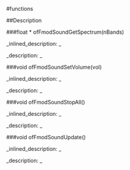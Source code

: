 #functions


<!--
_visible: True_
_advanced: True_
-->

##Description






<!----------------------------------------------------------------------------->

###float * ofFmodSoundGetSpectrum(nBands)

<!--
_syntax: ofFmodSoundGetSpectrum(nBands)_
_name: ofFmodSoundGetSpectrum_
_returns: float *_
_returns_description: _
_parameters: int nBands_
_version_started: _
_version_deprecated: _
_summary: _
_constant: False_
_static: False_
_visible: True_
_advanced: False_
-->

_inlined_description: _







_description: _








<!----------------------------------------------------------------------------->

###void ofFmodSoundSetVolume(vol)

<!--
_syntax: ofFmodSoundSetVolume(vol)_
_name: ofFmodSoundSetVolume_
_returns: void_
_returns_description: _
_parameters: float vol_
_version_started: _
_version_deprecated: _
_summary: _
_constant: False_
_static: False_
_visible: True_
_advanced: False_
-->

_inlined_description: _







_description: _








<!----------------------------------------------------------------------------->

###void ofFmodSoundStopAll()

<!--
_syntax: ofFmodSoundStopAll()_
_name: ofFmodSoundStopAll_
_returns: void_
_returns_description: _
_parameters: _
_version_started: _
_version_deprecated: _
_summary: _
_constant: False_
_static: False_
_visible: True_
_advanced: False_
-->

_inlined_description: _







_description: _








<!----------------------------------------------------------------------------->

###void ofFmodSoundUpdate()

<!--
_syntax: ofFmodSoundUpdate()_
_name: ofFmodSoundUpdate_
_returns: void_
_returns_description: _
_parameters: _
_version_started: _
_version_deprecated: _
_summary: _
_constant: False_
_static: False_
_visible: True_
_advanced: False_
-->

_inlined_description: _







_description: _








<!----------------------------------------------------------------------------->

